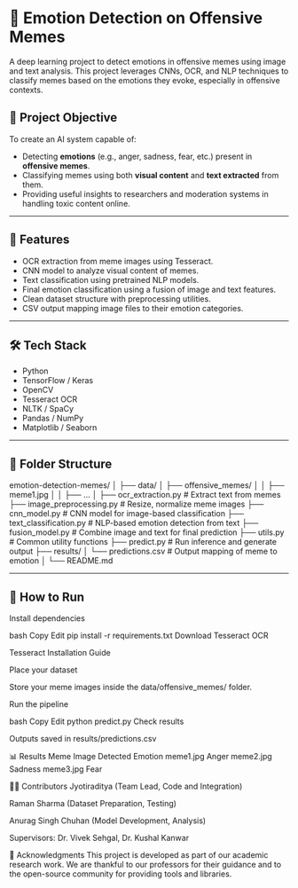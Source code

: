 # 🧠 Emotion Detection on Offensive Memes

A deep learning project to detect emotions in offensive memes using image and text analysis. This project leverages CNNs, OCR, and NLP techniques to classify memes based on the emotions they evoke, especially in offensive contexts.

## 📌 Project Objective

To create an AI system capable of:
- Detecting **emotions** (e.g., anger, sadness, fear, etc.) present in **offensive memes**.
- Classifying memes using both **visual content** and **text extracted** from them.
- Providing useful insights to researchers and moderation systems in handling toxic content online.

---

## 🧩 Features

- OCR extraction from meme images using Tesseract.
- CNN model to analyze visual content of memes.
- Text classification using pretrained NLP models.
- Final emotion classification using a fusion of image and text features.
- Clean dataset structure with preprocessing utilities.
- CSV output mapping image files to their emotion categories.

---

## 🛠️ Tech Stack

- Python
- TensorFlow / Keras
- OpenCV
- Tesseract OCR
- NLTK / SpaCy
- Pandas / NumPy
- Matplotlib / Seaborn

---

## 📁 Folder Structure

emotion-detection-memes/
│
├── data/
│ ├── offensive_memes/
│ │ ├── meme1.jpg
│ │ ├── ...
│
├── ocr_extraction.py # Extract text from memes
├── image_preprocessing.py # Resize, normalize meme images
├── cnn_model.py # CNN model for image-based classification
├── text_classification.py # NLP-based emotion detection from text
├── fusion_model.py # Combine image and text for final prediction
├── utils.py # Common utility functions
├── predict.py # Run inference and generate output
├── results/
│ └── predictions.csv # Output mapping of meme to emotion
│
└── README.md


---

## 🚀 How to Run

Install dependencies

bash
Copy
Edit
pip install -r requirements.txt
Download Tesseract OCR

Tesseract Installation Guide

Place your dataset

Store your meme images inside the data/offensive_memes/ folder.

Run the pipeline

bash
Copy
Edit
python predict.py
Check results

Outputs saved in results/predictions.csv

📊 Results
Meme Image	Detected Emotion
meme1.jpg	Anger
meme2.jpg	Sadness
meme3.jpg	Fear


👨‍💻 Contributors
Jyotiraditya (Team Lead, Code and Integration)

Raman Sharma (Dataset Preparation, Testing)

Anurag Singh Chuhan (Model Development, Analysis)

Supervisors: Dr. Vivek Sehgal, Dr. Kushal Kanwar

📜 Acknowledgments
This project is developed as part of our academic research work. We are thankful to our professors for their guidance and to the open-source community for providing tools and libraries.


